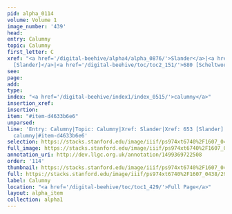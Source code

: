 ```yaml
---
pid: alpha_0114
volume: Volume 1
image_number: '439'
head: 
entry: Calumny
topic: Calumny
first_letter: C
xref: "<a href='/digital-beehive/alpha4/alpha_0876/'>Slander</a>|<a href='/digital-beehive/toc/toc2_147/'>653
  [Slander]</a>|<a href='/digital-beehive/toc/toc2_151/'>680 [Scheltwort]</a>"
see: 
page: 
add: 
type: 
index: "<a href='/digital-beehive/index1/index_0515/'>calumny</a>"
insertion_xref: 
insertion: 
item: "#item-d4633b6e6"
unparsed: 
line: 'Entry: Calumny|Topic: Calumny|Xref: Slander|Xref: 653 [Slander]|Xref: 680 [Scheltwort]|Index:
  calumny|#item-d4633b6e6'
selection: https://stacks.stanford.edu/image/iiif/ps974xt6740%2F1607_0438/296,1689,3225,706/full/0/default.jpg
full_image: https://stacks.stanford.edu/image/iiif/ps974xt6740%2F1607_0438/full/full/0/default.jpg
annotation_uri: http://dev.llgc.org.uk/annotation/1499369722508
order: '114'
thumbnail: https://stacks.stanford.edu/image/iiif/ps974xt6740%2F1607_0438/296,1689,600,180/250,/0/default.jpg
full: https://stacks.stanford.edu/image/iiif/ps974xt6740%2F1607_0438/296,1689,3225,706/full/0/default.jpg
label: Calumny
location: "<a href='/digital-beehive/toc/toc1_429/'>Full Page</a>"
layout: alpha_item
collection: alpha1
---
```


